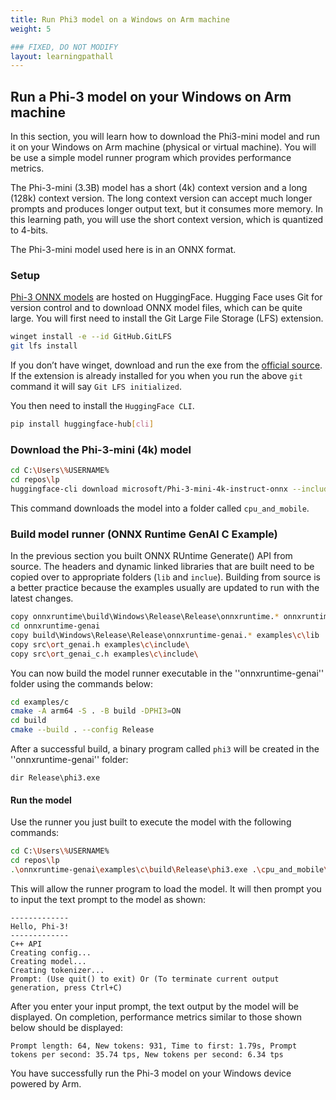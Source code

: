 ```yaml
---
title: Run Phi3 model on a Windows on Arm machine
weight: 5

### FIXED, DO NOT MODIFY
layout: learningpathall
---
```


## Run a Phi-3 model on your Windows on Arm machine

In this section, you will learn how to download the Phi3-mini model and run it on your Windows on Arm machine (physical or virtual machine). You will be use a simple model runner program which provides performance metrics.

The Phi-3-mini (3.3B) model has a short (4k) context version and a long (128k) context version. The long context version can accept much longer prompts and produces longer output text, but it consumes more memory.
In this learning path, you will use the short context version, which is quantized to 4-bits.

The Phi-3-mini model used here is in an ONNX format.

### Setup

[Phi-3 ONNX models](https://huggingface.co/microsoft/Phi-3-mini-4k-instruct-onnx) are hosted on HuggingFace.
Hugging Face uses Git for version control and to download ONNX model files, which can be quite large.
You will first need to install the Git Large File Storage (LFS) extension.

``` bash
winget install -e --id GitHub.GitLFS
git lfs install
```
If you don’t have winget, download and run the exe from the [official source](https://docs.github.com/en/repositories/working-with-files/managing-large-files/installing-git-large-file-storage?platform=windows).
If the extension is already installed for you when you run the above ``git`` command it will say ``Git LFS initialized``.

You then need to install the ``HuggingFace CLI``.

``` bash
pip install huggingface-hub[cli]
```

### Download the Phi-3-mini (4k) model

``` bash
cd C:\Users\%USERNAME%
cd repos\lp
huggingface-cli download microsoft/Phi-3-mini-4k-instruct-onnx --include cpu_and_mobile/cpu-int4-rtn-block-32-acc-level-4/* --local-dir .
```
This command downloads the model into a folder called `cpu_and_mobile`.

### Build model runner (ONNX Runtime GenAI C Example)
In the previous section you built ONNX RUntime Generate() API from source.
The headers and dynamic linked libraries that are built need to be copied over to appropriate folders (``lib`` and ``inclue``).
Building from source is a better practice because the examples usually are updated to run with the latest changes.

``` bash
copy onnxruntime\build\Windows\Release\Release\onnxruntime.* onnxruntime-genai\examples\c\lib
cd onnxruntime-genai
copy build\Windows\Release\Release\onnxruntime-genai.* examples\c\lib
copy src\ort_genai.h examples\c\include\
copy src\ort_genai_c.h examples\c\include\
```

You can now build the model runner executable in the ''onnxruntime-genai'' folder using the commands below:

``` bash
cd examples/c
cmake -A arm64 -S . -B build -DPHI3=ON
cd build
cmake --build . --config Release
```

After a successful build, a binary program called `phi3` will be created in the ''onnxruntime-genai'' folder:
```output
dir Release\phi3.exe
```

#### Run the model

Use the runner you just built to execute the model with the following commands:

``` bash
cd C:\Users\%USERNAME%
cd repos\lp
.\onnxruntime-genai\examples\c\build\Release\phi3.exe .\cpu_and_mobile\cpu-int4-rtn-block-32-acc-level-4\ cpu
```

This will allow the runner program to load the model. It will then prompt you to input the text prompt to the model as shown:

```output
-------------
Hello, Phi-3!
-------------
C++ API
Creating config...
Creating model...
Creating tokenizer...
Prompt: (Use quit() to exit) Or (To terminate current output generation, press Ctrl+C)
``` 

After you enter your input prompt, the text output by the model will be displayed. On completion, performance metrics similar to those shown below should be displayed:

```
Prompt length: 64, New tokens: 931, Time to first: 1.79s, Prompt tokens per second: 35.74 tps, New tokens per second: 6.34 tps
```
You have successfully run the Phi-3 model on your Windows device powered by Arm.

